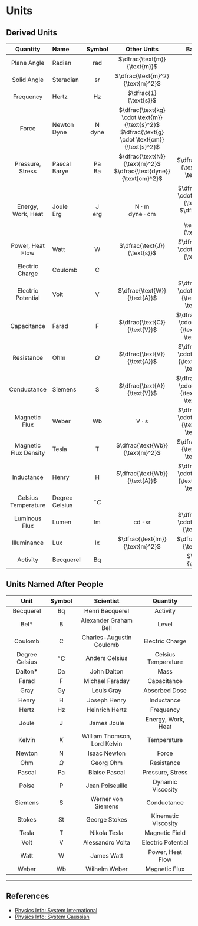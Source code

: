 # Units

## Derived Units

|       Quantity        | Name              |             Symbol             |                                              Other Units                                               |                                               Base Units                                               |
| :-------------------: | :---------------- | :----------------------------: | :----------------------------------------------------------------------------------------------------: | :----------------------------------------------------------------------------------------------------: |
|      Plane Angle      | Radian            |          $\text{rad}$          |                                      $\dfrac{\text{m}}{\text{m}}$                                      |                                                                                                        |
|      Solid Angle      | Steradian         |          $\text{sr}$           |                                    $\dfrac{\text{m}^2}{\text{m}^2}$                                    |                                                                                                        |
|       Frequency       | Hertz             |          $\text{Hz}$           |                                         $\dfrac{1}{\text{s}}$                                          |                                                                                                        |
|         Force         | Newton <br> Dyne  | $\text{N}$  <br> $\text{dyne}$ | $\dfrac{\text{kg} \cdot \text{m}}{\text{s}^2}$   <br>   $\dfrac{\text{g} \cdot \text{cm}}{\text{s}^2}$ |                                                                                                        |
|   Pressure, Stress    | Pascal <br> Barye | $\text{Pa}$  <br> $\text{Ba}$  |                                     $\dfrac{\text{N}}{\text{m}^2}$ <br> $\dfrac{\text{dyne}}{\text{cm}^2}$                                    |                             $\dfrac{\text{kg}}{\text{m} \cdot \text{s}^2}$                             |
|  Energy, Work, Heat   | Joule <br> Erg    |  $\text{J}$ <br> $\text{erg}$  |                      $\text{N} \cdot \text{m}$ <br> $\text{dyne} \cdot \text{cm}$                      | $\dfrac{\text{kg} \cdot \text{m}^2}{\text{s}^2}$ <br> $\dfrac{\text{g} \cdot \text{cm}^2}{\text{s}^2}$ |
|   Power, Heat Flow    | Watt              |           $\text{W}$           |                                      $\dfrac{\text{J}}{\text{s}}$                                      |                            $\dfrac{\text{kg} \cdot \text{m}^2}{\text{s}^3}$                            |
|    Electric Charge    | Coulomb           |           $\text{C}$           |                                                                                                        |                                       $\text{A} \cdot \text{s}$                                        |
|  Electric Potential   | Volt              |           $\text{V}$           |                                      $\dfrac{\text{W}}{\text{A}}$                                      |                    $\dfrac{\text{kg} \cdot \text{m}^2}{\text{A} \cdot \text{s}^3}$                     |
|      Capacitance      | Farad             |           $\text{F}$           |                                      $\dfrac{\text{C}}{\text{V}}$                                      |                   $\dfrac{\text{A}^2 \cdot \text{s}^4}{\text{kg} \cdot \text{m}^2}$                    |
|      Resistance       | Ohm               |            $\Omega$            |                                      $\dfrac{\text{V}}{\text{A}}$                                      |                   $\dfrac{\text{kg} \cdot \text{m}^2}{\text{A}^2 \cdot \text{s}^3}$                    |
|      Conductance      | Siemens           |           $\text{S}$           |                                      $\dfrac{\text{A}}{\text{V}}$                                      |                   $\dfrac{\text{A}^2 \cdot \text{s}^3}{\text{kg} \cdot \text{m}^2}$                    |
|     Magnetic Flux     | Weber             |          $\text{Wb}$           |                                       $\text{V} \cdot \text{s}$                                        |                    $\dfrac{\text{kg} \cdot \text{m}^2}{\text{A} \cdot \text{s}^2}$                     |
| Magnetic Flux Density | Tesla             |           $\text{T}$           |                                    $\dfrac{\text{Wb}}{\text{m}^2}$                                     |                             $\dfrac{\text{kg}}{\text{A} \cdot \text{s}^2}$                             |
|      Inductance       | Henry             |           $\text{H}$           |                                     $\dfrac{\text{Wb}}{\text{A}}$                                      |                   $\dfrac{\text{kg} \cdot \text{m}^2}{\text{A}^2 \cdot \text{s}^2}$                    |
|  Celsius Temperature  | Degree Celsius    |         ${}^{\circ} C$         |                                                                                                        |                                                  $K$                                                   |
|     Luminous Flux     | Lumen             |          $\text{lm}$           |                                      $\text{cd} \cdot \text{sr}$                                       |                            $\dfrac{\text{cd} \cdot \text{m}^2}{\text{m}^2}$                            |
|      Illuminance      | Lux               |          $\text{lx}$           |                                    $\dfrac{\text{lm}}{\text{m}^2}$                                     |                                    $\dfrac{\text{cd}}{\text{m}^2}$                                     |
|       Activity        | Becquerel         |          $\text{Bq}$           |                                                                                                        |                                         $\dfrac{1}{\text{s}}$                                          |

## Units Named After People

|      Unit      |        Symbol         |          Scientist           |      Quantity       |
| :------------: | :-------------------: | :--------------------------: | :-----------------: |
|   Becquerel    |      $\text{Bq}$      |       Henri Becquerel        |      Activity       |
|      Bel*      |      $\text{B}$       |    Alexander Graham Bell     |        Level        |
|    Coulomb     |      $\text{C}$       |   Charles-Augustin Coulomb   |   Electric Charge   |
| Degree Celsius | ${}^{\circ} \text{C}$ |        Anders Celsius        | Celsius Temperature |
|    Dalton*     |      $\text{Da}$      |         John Dalton          |        Mass         |
|     Farad      |      $\text{F}$       |       Michael Faraday        |     Capacitance     |
|      Gray      |      $\text{Gy}$      |          Louis Gray          |    Absorbed Dose    |
|     Henry      |      $\text{H}$       |         Joseph Henry         |     Inductance      |
|     Hertz      |      $\text{Hz}$      |        Heinrich Hertz        |      Frequency      |
|     Joule      |      $\text{J}$       |         James Joule          | Energy, Work, Heat  |
|     Kelvin     |          $K$          | William Thomson, Lord Kelvin |     Temperature     |
|     Newton     |      $\text{N}$       |         Isaac Newton         |        Force        |
|      Ohm       |       $\Omega$        |          Georg Ohm           |     Resistance      |
|     Pascal     |      $\text{Pa}$      |        Blaise Pascal         |  Pressure, Stress   |
|     Poise      |      $\text{P}$       |       Jean Poiseuille        |  Dynamic Viscosity  |
|    Siemens     |      $\text{S}$       |      Werner von Siemens      |     Conductance     |
|     Stokes     |      $\text{St}$      |        George Stokes         | Kinematic Viscosity |
|     Tesla      |      $\text{T}$       |         Nikola Tesla         |   Magnetic Field    |
|      Volt      |      $\text{V}$       |       Alessandro Volta       | Electric Potential  |
|      Watt      |      $\text{W}$       |          James Watt          |  Power, Heat Flow   |
|     Weber      |      $\text{Wb}$      |        Wilhelm Weber         |    Magnetic Flux    |

---

## References

- [Physics Info: System International](https://physics.info/system-international/)
- [Physics Info: System Gaussian](https://physics.info/system-gaussian/)
